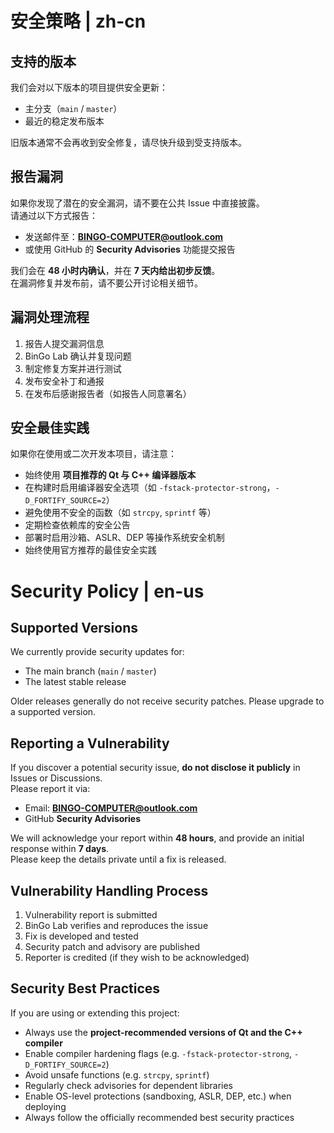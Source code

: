 # 安全策略 | zh-cn

## 支持的版本
我们会对以下版本的项目提供安全更新：
- 主分支（`main` / `master`）  
- 最近的稳定发布版本  

旧版本通常不会再收到安全修复，请尽快升级到受支持版本。

## 报告漏洞
如果你发现了潜在的安全漏洞，请不要在公共 Issue 中直接披露。  
请通过以下方式报告：
- 发送邮件至：**BINGO-COMPUTER@outlook.com**  
- 或使用 GitHub 的 **Security Advisories** 功能提交报告  

我们会在 **48 小时内确认**，并在 **7 天内给出初步反馈**。  
在漏洞修复并发布前，请不要公开讨论相关细节。

## 漏洞处理流程
1. 报告人提交漏洞信息  
2. BinGo Lab 确认并复现问题  
3. 制定修复方案并进行测试  
4. 发布安全补丁和通报  
5. 在发布后感谢报告者（如报告人同意署名）

## 安全最佳实践
如果你在使用或二次开发本项目，请注意：
- 始终使用 **项目推荐的 Qt 与 C++ 编译器版本**   
- 在构建时启用编译器安全选项（如 `-fstack-protector-strong`，`-D_FORTIFY_SOURCE=2`）  
- 避免使用不安全的函数（如 `strcpy`, `sprintf` 等）  
- 定期检查依赖库的安全公告  
- 部署时启用沙箱、ASLR、DEP 等操作系统安全机制
- 始终使用官方推荐的最佳安全实践



# Security Policy | en-us

## Supported Versions
We currently provide security updates for:
- The main branch (`main` / `master`)  
- The latest stable release  

Older releases generally do not receive security patches. Please upgrade to a supported version.

## Reporting a Vulnerability
If you discover a potential security issue, **do not disclose it publicly** in Issues or Discussions.  
Please report it via:
- Email: **BINGO-COMPUTER@outlook.com**  
- GitHub **Security Advisories**  

We will acknowledge your report within **48 hours**, and provide an initial response within **7 days**.  
Please keep the details private until a fix is released.

## Vulnerability Handling Process
1. Vulnerability report is submitted  
2. BinGo Lab verifies and reproduces the issue  
3. Fix is developed and tested  
4. Security patch and advisory are published  
5. Reporter is credited (if they wish to be acknowledged)

## Security Best Practices
If you are using or extending this project:
- Always use the **project-recommended versions of Qt and the C++ compiler**  
- Enable compiler hardening flags (e.g. `-fstack-protector-strong`, `-D_FORTIFY_SOURCE=2`)  
- Avoid unsafe functions (e.g. `strcpy`, `sprintf`)  
- Regularly check advisories for dependent libraries  
- Enable OS-level protections (sandboxing, ASLR, DEP, etc.) when deploying
- Always follow the officially recommended best security practices
